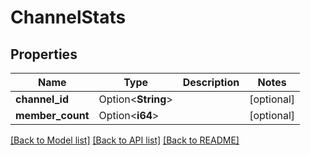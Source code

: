 # ChannelStats

## Properties

Name | Type | Description | Notes
------------ | ------------- | ------------- | -------------
**channel_id** | Option<**String**> |  | [optional]
**member_count** | Option<**i64**> |  | [optional]

[[Back to Model list]](../README.md#documentation-for-models) [[Back to API list]](../README.md#documentation-for-api-endpoints) [[Back to README]](../README.md)


